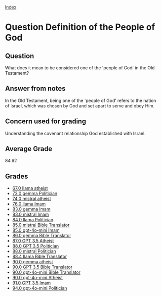
[Index](../../index.md)
# Question Definition of the People of God
## Question
What does it mean to be considered one of the 'people of God' in the Old Testament?

## Answer from notes
In the Old Testament, being one of the 'people of God' refers to the nation of Israel, which was chosen by God and set apart to serve and obey Him.

## Concern used for grading
Understanding the covenant relationship God established with Israel.

## Average Grade
84.62

## Grades
 * [67.0 llama atheist](../answers/llama_atheist/Definition_of_the_People_of_God.md)
 * [73.0 gemma Politician](../answers/gemma_Politician/Definition_of_the_People_of_God.md)
 * [74.0 mistral atheist](../answers/mistral_atheist/Definition_of_the_People_of_God.md)
 * [76.0 llama Imam](../answers/llama_Imam/Definition_of_the_People_of_God.md)
 * [83.0 gemma Imam](../answers/gemma_Imam/Definition_of_the_People_of_God.md)
 * [83.0 mistral Imam](../answers/mistral_Imam/Definition_of_the_People_of_God.md)
 * [84.0 llama Politician](../answers/llama_Politician/Definition_of_the_People_of_God.md)
 * [85.0 mistral Bible Translator](../answers/mistral_Bible_Translator/Definition_of_the_People_of_God.md)
 * [85.0 gpt-4o-mini Imam](../answers/gpt-4o-mini_Imam/Definition_of_the_People_of_God.md)
 * [86.0 gemma Bible Translator](../answers/gemma_Bible_Translator/Definition_of_the_People_of_God.md)
 * [87.0 GPT 3.5 Atheist](../answers/GPT_3.5_Atheist/Definition_of_the_People_of_God.md)
 * [88.0 GPT 3.5 Politician](../answers/GPT_3.5_Politician/Definition_of_the_People_of_God.md)
 * [88.0 mistral Politician](../answers/mistral_Politician/Definition_of_the_People_of_God.md)
 * [88.4 llama Bible Translator](../answers/llama_Bible_Translator/Definition_of_the_People_of_God.md)
 * [90.0 gemma atheist](../answers/gemma_atheist/Definition_of_the_People_of_God.md)
 * [90.0 GPT 3.5 Bible Translator](../answers/GPT_3.5_Bible_Translator/Definition_of_the_People_of_God.md)
 * [90.0 gpt-4o-mini Bible Translator](../answers/gpt-4o-mini_Bible_Translator/Definition_of_the_People_of_God.md)
 * [90.0 gpt-4o-mini Atheist](../answers/gpt-4o-mini_Atheist/Definition_of_the_People_of_God.md)
 * [91.0 GPT 3.5 Imam](../answers/GPT_3.5_Imam/Definition_of_the_People_of_God.md)
 * [94.0 gpt-4o-mini Politician](../answers/gpt-4o-mini_Politician/Definition_of_the_People_of_God.md)
